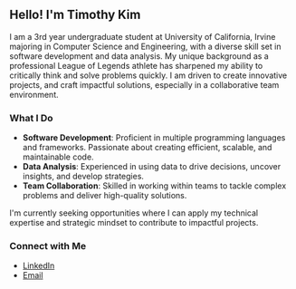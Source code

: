 
## Hello! I'm Timothy Kim

I am a 3rd year undergraduate student at University of California, Irvine majoring in Computer Science and Engineering, with a diverse skill set in software development and data analysis. My unique background as a professional League of Legends athlete has sharpened my ability to critically think and solve problems quickly. I am driven to create innovative projects, and craft impactful solutions, especially in a collaborative team environment.

### What I Do
- **Software Development**: Proficient in multiple programming languages and frameworks. Passionate about creating efficient, scalable, and maintainable code.
- **Data Analysis**: Experienced in using data to drive decisions, uncover insights, and develop strategies.
- **Team Collaboration**: Skilled in working within teams to tackle complex problems and deliver high-quality solutions.

I'm currently seeking opportunities where I can apply my technical expertise and strategic mindset to contribute to impactful projects.

### Connect with Me
- [LinkedIn](https://www.linkedin.com/in/timothy-kim122/) 
- [Email](mailto:timothykim0122@gmail.com)
<!--
**timkim0106/timkim0106** is a ✨ _special_ ✨ repository because its `README.md` (this file) appears on your GitHub profile.

Here are some ideas to get you started:

- 🔭 I’m currently working on ...
- 🌱 I’m currently learning ...
- 👯 I’m looking to collaborate on ...
- 🤔 I’m looking for help with ...
- 💬 Ask me about ...
- 📫 How to reach me: ...
- 😄 Pronouns: ...
- ⚡ Fun fact: ...
-->
